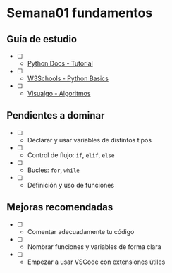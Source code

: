 # Semana01 fundamentos

## Guía de estudio
- [ ] - [Python Docs - Tutorial](https://docs.python.org/es/3/tutorial/index.html)
- [ ] - [W3Schools - Python Basics](https://www.w3schools.com/python/)
- [ ] - [Visualgo - Algoritmos](https://visualgo.net/en)

## Pendientes a dominar
- [ ] - Declarar y usar variables de distintos tipos
- [ ] - Control de flujo: `if`, `elif`, `else`
- [ ] - Bucles: `for`, `while`
- [ ] - Definición y uso de funciones

## Mejoras recomendadas
- [ ] - Comentar adecuadamente tu código
- [ ] - Nombrar funciones y variables de forma clara
- [ ] - Empezar a usar VSCode con extensiones útiles
